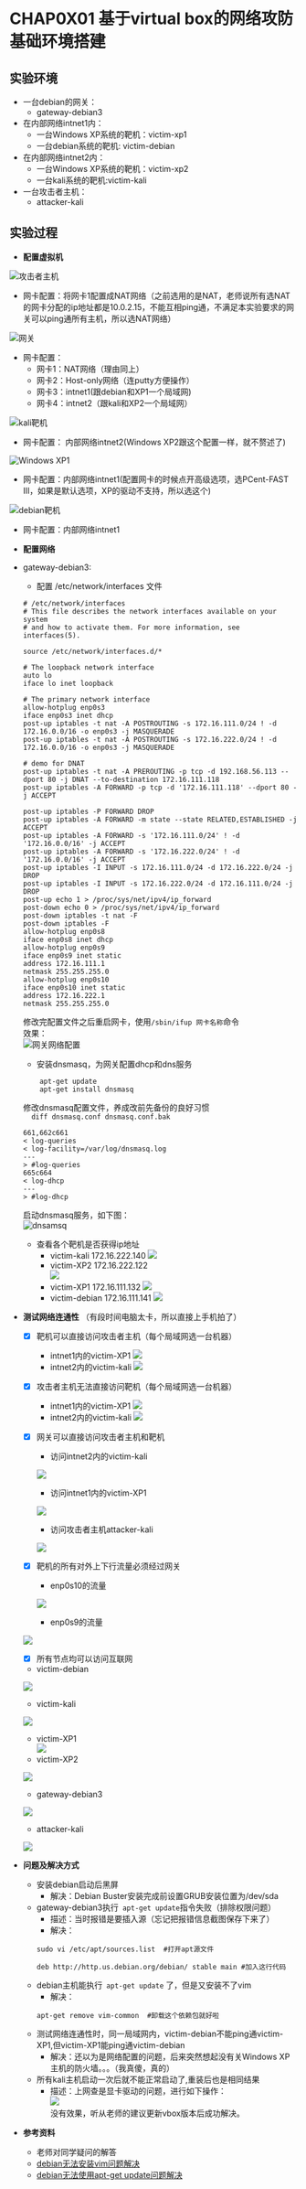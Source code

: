 # CHAP0X01 基于virtual box的网络攻防基础环境搭建  
## **实验环境**  
* 一台debian的网关：    
  * gateway-debian3
* 在内部网络intnet1内：  
    * 一台Windows XP系统的靶机：victim-xp1  
    * 一台debian系统的靶机:  victim-debian  
* 在内部网络intnet2内：  
    * 一台Windows XP系统的靶机：victim-xp2  
    * 一台kali系统的靶机:victim-kali
* 一台攻击者主机：  
    * attacker-kali  
## **实验过程**  
  * **配置虚拟机**   
   
  ![攻击者主机](img/AK.PNG)     
  * 网卡配置：将网卡1配置成NAT网络（之前选用的是NAT，老师说所有选NAT的网卡分配的ip地址都是10.0.2.15，不能互相ping通，不满足本实验要求的网关可以ping通所有主机，所以选NAT网络）
       
  

  ![网关](img\GW.PNG)    
* 网卡配置：  
    * 网卡1：NAT网络（理由同上）  
    * 网卡2：Host-only网络（连putty方便操作）  
    * 网卡3：intnet1(跟debian和XP1一个局域网)
    * 网卡4：intnet2（跟kali和XP2一个局域网）  

![kali靶机](img\VK.PNG)  
* 网卡配置： 内部网络intnet2(Windows XP2跟这个配置一样，就不赘述了)   
  
![Windows XP1](img\XP1.PNG)   
* 网卡配置：内部网络intnet1(配置网卡的时候点开高级选项，选PCent-FAST Ⅲ，如果是默认选项，XP的驱动不支持，所以选这个)    

![debian靶机](img\VD.PNG)  
  * 网卡配置：内部网络intnet1    

* **配置网络**  
* gateway-debian3:  
    * 配置 /etc/network/interfaces 文件  
    ```  
    # /etc/network/interfaces
    # This file describes the network interfaces available on your system
    # and how to activate them. For more information, see interfaces(5).

    source /etc/network/interfaces.d/*  

    # The loopback network interface  
    auto lo
    iface lo inet loopback

    # The primary network interface  
    allow-hotplug enp0s3  
    iface enp0s3 inet dhcp  
    post-up iptables -t nat -A POSTROUTING -s 172.16.111.0/24 ! -d 172.16.0.0/16 -o enp0s3 -j MASQUERADE  
    post-up iptables -t nat -A POSTROUTING -s 172.16.222.0/24 ! -d 172.16.0.0/16 -o enp0s3 -j MASQUERADE  

    # demo for DNAT  
    post-up iptables -t nat -A PREROUTING -p tcp -d 192.168.56.113 --dport 80 -j DNAT --to-destination 172.16.111.118  
    post-up iptables -A FORWARD -p tcp -d '172.16.111.118' --dport 80 -j ACCEPT  
    
    post-up iptables -P FORWARD DROP  
    post-up iptables -A FORWARD -m state --state RELATED,ESTABLISHED -j ACCEPT  
    post-up iptables -A FORWARD -s '172.16.111.0/24' ! -d '172.16.0.0/16' -j ACCEPT  
    post-up iptables -A FORWARD -s '172.16.222.0/24' ! -d '172.16.0.0/16' -j ACCEPT  
    post-up iptables -I INPUT -s 172.16.111.0/24 -d 172.16.222.0/24 -j DROP  
    post-up iptables -I INPUT -s 172.16.222.0/24 -d 172.16.111.0/24 -j DROP  
    post-up echo 1 > /proc/sys/net/ipv4/ip_forward  
    post-down echo 0 > /proc/sys/net/ipv4/ip_forward  
    post-down iptables -t nat -F  
    post-down iptables -F  
    allow-hotplug enp0s8  
    iface enp0s8 inet dhcp  
    allow-hotplug enp0s9  
    iface enp0s9 inet static  
    address 172.16.111.1  
    netmask 255.255.255.0  
    allow-hotplug enp0s10  
    iface enp0s10 inet static  
    address 172.16.222.1  
    netmask 255.255.255.0   
  ```   
  修改完配置文件之后重启网卡，使用```/sbin/ifup 网卡名称```命令   
  效果：  
  ![网关网络配置](img\GW-network.PNG)   
    * 安装dnsmasq，为网关配置dhcp和dns服务  
    ```  
        apt-get update  
        apt-get install dnsmasq  
    ``` 
    修改dnsmasq配置文件，养成改前先备份的良好习惯  
    ```  diff dnsmasq.conf dnsmasq.conf.bak```  
    ```  
    661,662c661
    < log-queries
    < log-facility=/var/log/dnsmasq.log
    ---
    > #log-queries
    665c664
    < log-dhcp
    ---
    > #log-dhcp  
    ```
    启动dnsmasq服务，如下图：  
    ![dnsamsq](img\dnsmasq.PNG)
    * 查看各个靶机是否获得ip地址  
        * victim-kali 172.16.222.140 
        ![](img\VK-network.PNG)  
        * victim-XP2 172.16.222.122  
        ![](img\XP2network.PNG)  
        * victim-XP1  172.16.111.132
        ![](img\XP-network.PNG)  
        * victim-debian  172.16.111.141
        ![](img\vd-network.PNG)
    

* **测试网络连通性** （有段时间电脑太卡，所以直接上手机拍了） 
    - [x] 靶机可以直接访问攻击者主机（每个局域网选一台机器）  
      * intnet1内的victim-XP1
    ![](img\XPpingAK.PNG)   
      * intnet2内的victim-kali
    ![](img\VK-AK.PNG)  
    - [x] 攻击者主机无法直接访问靶机（每个局域网选一台机器）  
      * intnet1内的victim-XP1
    ![](img\AKpingXP.PNG)  
      *  intnet2内的victim-kali 
    ![](img\AK-VK.PNG)  
    - [x] 网关可以直接访问攻击者主机和靶机   
      * 访问intnet2内的victim-kali  

      ![](img\GWpingVK.PNG)   
      * 访问intnet1内的victim-XP1  

      ![](img\GWpingXP1.PNG)  
      * 访问攻击者主机attacker-kali  

      ![](img\GWpingAK.PNG)  
    - [x] 靶机的所有对外上下行流量必须经过网关  
      * enp0s10的流量   

      ![](img\VKflow.PNG)  
      * enp0s9的流量    

    ![](img\XP1flow.PNG)  
    - [x] 所有节点均可以访问互联网
    * victim-debian  

    ![](img\VdPingBaidui.PNG)  
    * victim-kali  

    ![](img\VKpingBAIDU.PNG)  
    * victim-XP1  
    ![](img\XPpingBAIDU.PNG)  
    * victim-XP2 

    ![](img\XP2-NETWORK.PNG)   
    * gateway-debian3 

    ![](img\GW-BAIDU.PNG)   
    * attacker-kali  
    
    ![](img\AK-BAIDU.PNG)
* **问题及解决方式**  
  * 安装debian启动后黑屏  
    * 解决：Debian Buster安装完成前设置GRUB安装位置为/dev/sda  
  * gateway-debian3执行``` apt-get update```指令失败（排除权限问题）  
    * 描述：当时报错是要插入源（忘记把报错信息截图保存下来了） 
    *  解决：  
    ```  
    sudo vi /etc/apt/sources.list  #打开apt源文件  

    deb http://http.us.debian.org/debian/ stable main #加入这行代码
    ```
  * debian主机能执行``` apt-get update``` 了，但是又安装不了vim  
    * 解决：  
    ```  
    apt-get remove vim-common  #卸载这个依赖包就好啦
    ```
  * 测试网络连通性时，同一局域网内，victim-debian不能ping通victim-XP1,但victim-XP1能ping通victim-debian  
    * 解决：还以为是网络配置的问题，后来突然想起没有关Windows XP主机的防火墙。。。（我真傻，真的）  
  * 所有kali主机启动一次后就不能正常启动了,重装后也是相同结果  
    * 描述：上网查是显卡驱动的问题，进行如下操作：  
    ![](img\SOLVE.PNG)    
    没有效果，听从老师的建议更新vbox版本后成功解决。  
* **参考资料**   
  * 老师对同学疑问的解答  
  * [debian无法安装vim问题解决](https://blog.csdn.net/weixin_39417086/article/details/91504111)    
  * [debian无法使用apt-get update问题解决](https://blog.csdn.net/jiaqi_327/article/details/21610397)




  
  